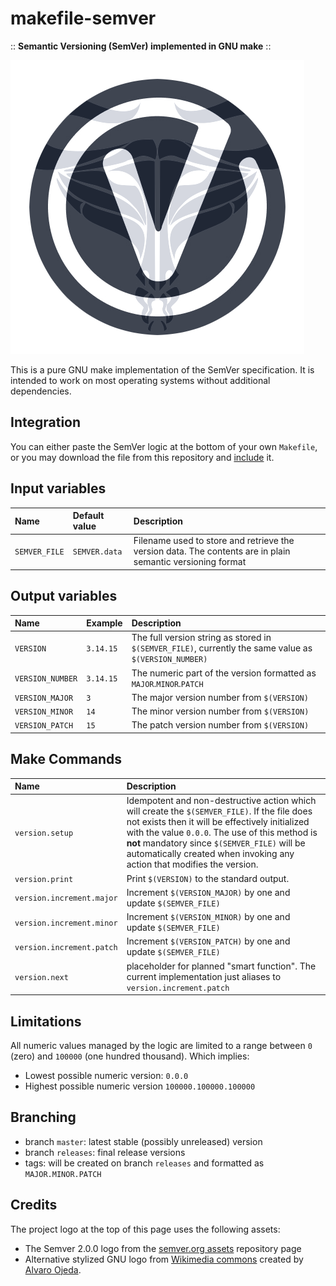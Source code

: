 # makefile-semver

:: **Semantic Versioning (SemVer) implemented in GNU make** ::

![makefile-semver](logo.png "makefile-semver logo")

This is a pure GNU make implementation of the SemVer specification. It is intended to work on most operating systems without additional dependencies.

## Integration

You can either paste the SemVer logic at the bottom of your own `Makefile`, or you may download the file from this repository and [include](https://www.gnu.org/software/make/manual/html_node/Include.html) it.

## Input variables

| Name | Default value | Description |
| :-- | :-- | :-- |
| `SEMVER_FILE` |  `SEMVER.data` | Filename used to store and retrieve the version data. The contents are in plain semantic versioning format |

## Output variables

| Name | Example | Description |
| :-- | :-- | :-- |
| `VERSION` | `3.14.15` | The full version string as stored in `$(SEMVER_FILE)`, currently the same value as `$(VERSION_NUMBER)` |
| `VERSION_NUMBER` | `3.14.15` | The numeric part of the version formatted as `MAJOR`.`MINOR`.`PATCH` |
| `VERSION_MAJOR` | `3` | The major version number from `$(VERSION)` |
| `VERSION_MINOR` | `14` | The minor version number from `$(VERSION)`
| `VERSION_PATCH` | `15` | The patch version number from `$(VERSION)` |

## Make Commands

| Name | Description |
| :-- | :-- |
| `version.setup` | Idempotent and non-destructive action which will create the `$(SEMVER_FILE)`. If the file does not exists then it will be effectively initialized with the value `0.0.0`. The use of this method is **not** mandatory since `$(SEMVER_FILE)` will be automatically created when invoking any action that modifies the version. |
| `version.print` | Print `$(VERSION)` to the standard output. |
| `version.increment.major` | Increment `$(VERSION_MAJOR)` by one and update `$(SEMVER_FILE)` |
| `version.increment.minor` | Increment `$(VERSION_MINOR)` by one and update `$(SEMVER_FILE)` |
| `version.increment.patch` | Increment `$(VERSION_PATCH)` by one and update `$(SEMVER_FILE)` |
| `version.next` | placeholder for planned "smart function". The current implementation just aliases to  `version.increment.patch` |

## Limitations

All numeric values managed by the logic are limited to a range between `0` (zero) and `100000` (one hundred thousand). Which implies:

- Lowest possible numeric version: `0.0.0`
- Highest possible numeric version `100000.100000.100000`

## Branching

- branch `master`: latest stable (possibly unreleased) version
- branch `releases`: final release versions
- tags: will be created on branch `releases` and formatted as `MAJOR.MINOR.PATCH`

## Credits

The project logo at the top of this page uses the following assets:

- The Semver 2.0.0 logo from the [semver.org assets](https://github.com/semver/semver.org/tree/gh-pages/assets) repository page
- Alternative stylized GNU logo from [Wikimedia commons](https://commons.wikimedia.org/wiki/File:Logo_Gnu.svg) created by [Alvaro Ojeda](https://es.wikipedia.org/wiki/Usuario:Alvarojedab).
